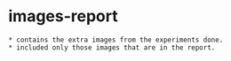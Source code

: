 # images-report 
    * contains the extra images from the experiments done.
    * included only those images that are in the report.
